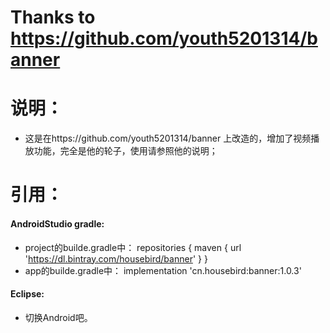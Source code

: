 # Thanks to https://github.com/youth5201314/banner
# 说明：
- 这是在https://github.com/youth5201314/banner 上改造的，增加了视频播放功能，完全是他的轮子，使用请参照他的说明；
# 引用：
#### AndroidStudio gradle:
- project的builde.gradle中：
repositories {
        maven {
            url 'https://dl.bintray.com/housebird/banner'
        }
    }
- app的builde.gradle中：
  implementation 'cn.housebird:banner:1.0.3'
#### Eclipse:

- 切换Android吧。
